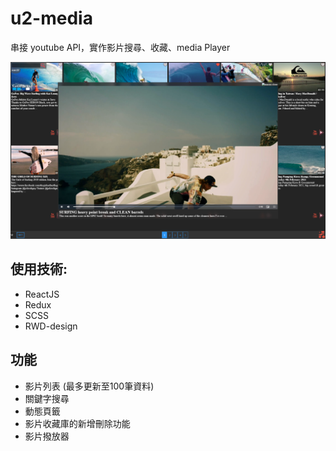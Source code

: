 # u2-media

串接 youtube API，實作影片搜尋、收藏、media Player

![alt text](https://github.com/ubuntu030/u2-media/blob/master/src/public/review.png)

## 使用技術:
* ReactJS
* Redux
* SCSS
* RWD-design

## 功能

* 影片列表 (最多更新至100筆資料)
* 關鍵字搜尋
* 動態頁籤
* 影片收藏庫的新增刪除功能
* 影片撥放器

